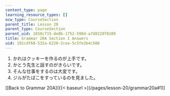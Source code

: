 ```yaml
---
content_type: page
learning_resource_types: []
ocw_type: CourseSection
parent_title: Lesson 20
parent_type: CourseSection
parent_uid: 1658c715-de8b-1752-598d-a7d8228f0109
title: Grammar 20A Section I Answers
uid: 191cdf68-532a-6220-2cea-5c5fe2b4c508
---
```


1.  かれはクッキーを作るのが上手です。
2.  かとう先生と話すのがきらいです。
3.  そんな仕事をするのは大変です。
4.  ジルがたばこをすっているのを見ました。

\[[Back to Grammar 20A]({{< baseurl >}}/pages/lesson-20/grammar20a#1)\]